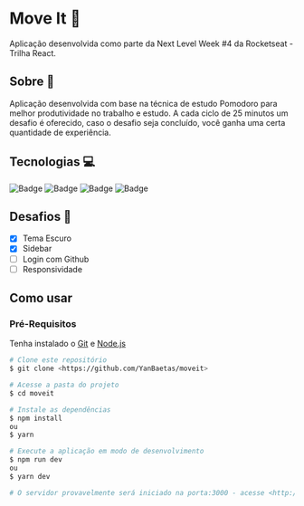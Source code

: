 # Move It :muscle:
Aplicação desenvolvida como parte da Next Level Week #4 da Rocketseat - Trilha React.

## Sobre :tomato:
Aplicação desenvolvida com base na técnica de estudo Pomodoro para melhor produtividade no trabalho e estudo.
A cada ciclo de 25 minutos um desafio é oferecido, caso o desafio seja concluído, você ganha uma certa quantidade de experiência.

## Tecnologias :computer:
![Badge](https://img.shields.io/badge/JavaScript-%23F7DF1E?style=for-the-badge&logo=JavaScript&logoColor=black)
![Badge](https://img.shields.io/badge/TypeScript-%233178C6?style=for-the-badge&logo=TypeScript&logoColor=white)
![Badge](https://img.shields.io/badge/React-%2361DAFB?style=for-the-badge&logo=React&logoColor=black)
![Badge](https://img.shields.io/badge/Next-%23000?style=for-the-badge&logo=Next.js&logoColor=white)

## Desafios :bookmark:
- [x] Tema Escuro
- [x] Sidebar
- [ ] Login com Github
- [ ] Responsividade

## Como usar
### Pré-Requisitos
Tenha instalado o <a href="https://git-scm.com/">Git</a> e <a href="https://nodejs.org">Node.js</a>

```bash
# Clone este repositório
$ git clone <https://github.com/YanBaetas/moveit>

# Acesse a pasta do projeto
$ cd moveit

# Instale as dependências
$ npm install
ou
$ yarn

# Execute a aplicação em modo de desenvolvimento
$ npm run dev
ou
$ yarn dev

# O servidor provavelmente será iniciado na porta:3000 - acesse <http://localhost:3000>
```
